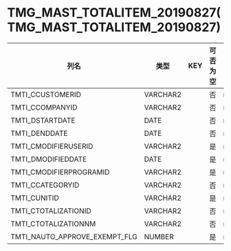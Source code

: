 # TMG_MAST_TOTALITEM_20190827(TMG_MAST_TOTALITEM_20190827)
| 列名   | 类型   | KEY  | 可否为空 | 注释   |
| ---- | ---- | ---- | ---- | ---- |
|TMTI_CCUSTOMERID|VARCHAR2||否|null|
|TMTI_CCOMPANYID|VARCHAR2||否|null|
|TMTI_DSTARTDATE|DATE||否|null|
|TMTI_DENDDATE|DATE||否|null|
|TMTI_CMODIFIERUSERID|VARCHAR2||是|null|
|TMTI_DMODIFIEDDATE|DATE||是|null|
|TMTI_CMODIFIERPROGRAMID|VARCHAR2||是|null|
|TMTI_CCATEGORYID|VARCHAR2||否|null|
|TMTI_CUNITID|VARCHAR2||是|null|
|TMTI_CTOTALIZATIONID|VARCHAR2||否|null|
|TMTI_CTOTALIZATIONNM|VARCHAR2||否|null|
|TMTI_NAUTO_APPROVE_EXEMPT_FLG|NUMBER||是|null|
